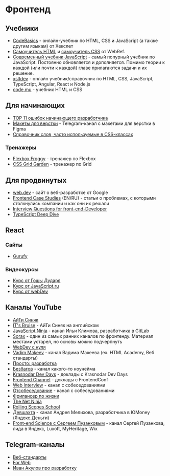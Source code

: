 # Фронтенд

## Учебники

- [CodeBasics](https://ru.code-basics.com) - онлайн-учебник по HTML, CSS и JavaScript (а также другим языкам) от Хекслет
- [Самоучитель HTML](https://webref.ru/course/html-tutorial) и [самоучитель CSS](https://webref.ru/course/css-tutorial) от WebRef.
- [Современный учебник JavaScript](https://learn.javascript.ru/) - самый попурный учебник по JavaScript. Постоянно обновляется и дополняется. Помимо теории к каждой (или почти к каждой) главе прилагаются задачи и их решение.
- [xsltdev](https://xsltdev.ru) - онлайн учебник/справочник по HTML, CSS, JavaScript, TypeScript, Angular, React и Node.js
- [code.mu](http://code.mu/ru/markup/book/prime) - учебник HTML и CSS

## Для начинающих

- [TOP 11 ошибок начинающего разработчика](https://www.youtube.com/watch?v=e7Dhr6RGJrM)
- [Макеты для верстки](https://t.me/figma2html) - Telegram-канал с макетами для верстки в Figma
- [Справочник слов, часто используемые в CSS-классах](https://github.com/yoksel/common-words)

### Тренажеры

- [Flexbox Froggy](https://flexboxfroggy.com) - тренажер по Flexbox
- [CSS Grid Garden](https://cssgridgarden.com) - тренажер по Grid

## Для продвинутых

- [web.dev](https://web.dev) - сайт о веб-разработке от Google
- [Frontend Case Studies](https://github.com/andrew--r/frontend-case-studies) (EN/RU) - статьи о проблемах, с которыми столкнулись компании и как они их решали 
- [Interview Questions for front-end-Developer](http://www.thatjsdude.com/interview/)
- [TypeScript Deep Dive](https://basarat.gitbook.io/typescript)

## React

### Сайты

- [Gurufy](https://gurufy.dev)

### Видеокурсы

- [Курс от Гошы Дударя](https://www.youtube.com/playlist?list=PL0lO_mIqDDFWhkCEMnLsBP51K7o78dbAJ)
- [Курс от JavaScript.ru](https://www.youtube.com/playlist?list=PLDyvV36pndZEz2unvD0a2Spv7RehBrpDO)
- [Курс от webDev](https://www.youtube.com/playlist?list=PLNkWIWHIRwMHC8qUfTzfxPuGrz4o9tmeE)

## Каналы YouTube

- [АйТи Синяк](https://www.youtube.com/channel/UClgj-KWiNaOo9H1rz1ISO6Q)
- [IT's Bruise](https://www.youtube.com/channel/UCxmwNWXYWiNMXWy3VRmfEkw) - АйТи Синяк на английском
- [JavaScript.Ninja](https://www.youtube.com/c/JavascriptNinja) - канал Ильи Климова, разработчика в GitLab
- [Sorax](https://www.youtube.com/c/artsorax) - один из самых ранних каналов по фронтенду. Материал местами устарел, но основы можно подчерпнуть
- [WebDev с нуля](https://www.youtube.com/c/itgid)
- [Vadim Makeev](https://www.youtube.com/c/pepelsbey) - канал Вадима Макеева (ex. HTML Academy, Веб стандарты)
- [Просто: разработка](https://www.youtube.com/c/%D0%9F%D1%80%D0%BE%D1%81%D1%82%D0%BE%D1%80%D0%B0%D0%B7%D1%80%D0%B0%D0%B1%D0%BE%D1%82%D0%BA%D0%B0)
- [Безбагов](https://www.youtube.com/c/%D0%91%D0%B5%D0%B7%D0%B1%D0%B0%D0%B3%D0%BE%D0%B2) - канал какого-то ноунейма
- [Krasnodar Dev Days](https://www.youtube.com/c/krddevdays) - доклады с Krasnodar Dev Days
- [Frontend Channel](https://www.youtube.com/c/FrontendChannel) - доклады с FrontendConf
- [Web Interview](https://www.youtube.com/c/WebInterview) - канал с собеседованиями
- [Отсобеседование](https://www.youtube.com/channel/UChpkp-Gr6_TEefYvKbV74bw) - канал с собеседованиями
- [Фрилансер по жизни](https://www.youtube.com/c/FreelancerLifeStyle)
- [The Net Ninja](https://www.youtube.com/c/TheNetNinja)
- [Rolling Scopes School](https://www.youtube.com/c/RollingScopesSchool)
- [Девшахта](https://www.youtube.com/c/devschacht) - канал Андрея Мелихова, разработчика в ЮMoney (Яндекс.Деньги)
- [Front-end Science c Сергеем Пузанковым](https://www.youtube.com/channel/UCmI5YBB9KJ0xLtFtgBX8rfw) - канал Сергей Пузанкова, лида в Яндекс, Luxoft, MyHeritage, Wix

## Telegram-каналы

- [Веб-стандарты](https://t.me/webstandards_ru)
- [For Web](https://t.me/forwebdev)
- [Иван Акулов про разработку](https://t.me/iamakulov_channel)
